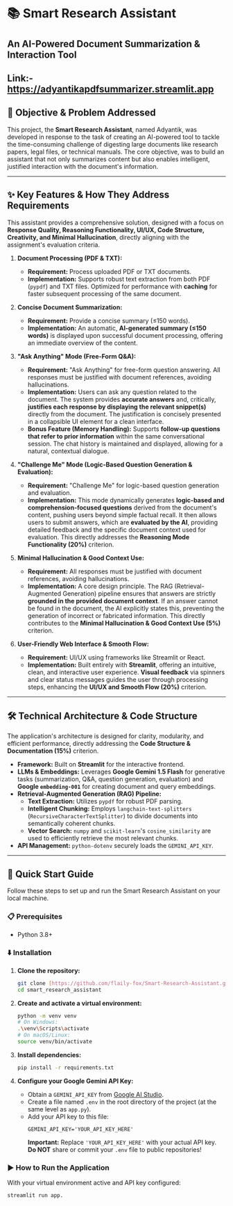 # 📚 Smart Research Assistant 

## An AI-Powered Document Summarization & Interaction Tool
Link:- https://adyantikapdfsummarizer.streamlit.app
---

## 🎯 Objective & Problem Addressed

This project, the **Smart Research Assistant**, named Adyantik, was developed in response to the task of creating an AI-powered tool to tackle the time-consuming challenge of digesting large documents like research papers, legal files, or technical manuals. The core objective, was to build an assistant that not only summarizes content but also enables intelligent, justified interaction with the document's information.

---

## ✨ Key Features & How They Address Requirements

This assistant provides a comprehensive solution, designed with a focus on **Response Quality, Reasoning Functionality, UI/UX, Code Structure, Creativity, and Minimal Hallucination**, directly aligning with the assignment's evaluation criteria.

1.  **Document Processing (PDF & TXT):**
    * **Requirement:** Process uploaded PDF or TXT documents.
    * **Implementation:** Supports robust text extraction from both PDF (`pypdf`) and TXT files. Optimized for performance with **caching** for faster subsequent processing of the same document.

2.  **Concise Document Summarization:**
    * **Requirement:** Provide a concise summary (≤150 words).
    * **Implementation:** An automatic, **AI-generated summary (≤150 words)** is displayed upon successful document processing, offering an immediate overview of the content.

3.  **"Ask Anything" Mode (Free-Form Q&A):**
    * **Requirement:** "Ask Anything" for free-form question answering. All responses must be justified with document references, avoiding hallucinations.
    * **Implementation:** Users can ask any question related to the document. The system provides **accurate answers** and, critically, **justifies each response by displaying the relevant snippet(s)** directly from the document. The justification is concisely presented in a collapsible UI element for a clean interface.
    * **Bonus Feature (Memory Handling):** Supports **follow-up questions that refer to prior information** within the same conversational session. The chat history is maintained and displayed, allowing for a natural, contextual dialogue.

4.  **"Challenge Me" Mode (Logic-Based Question Generation & Evaluation):**
    * **Requirement:** "Challenge Me" for logic-based question generation and evaluation.
    * **Implementation:** This mode dynamically generates **logic-based and comprehension-focused questions** derived from the document's content, pushing users beyond simple factual recall. It then allows users to submit answers, which are **evaluated by the AI**, providing detailed feedback and the specific document context used for evaluation. This directly addresses the **Reasoning Mode Functionality (20%)** criterion.

5.  **Minimal Hallucination & Good Context Use:**
    * **Requirement:** All responses must be justified with document references, avoiding hallucinations.
    * **Implementation:** A core design principle. The RAG (Retrieval-Augmented Generation) pipeline ensures that answers are strictly **grounded in the provided document context**. If an answer cannot be found in the document, the AI explicitly states this, preventing the generation of incorrect or fabricated information. This directly contributes to the **Minimal Hallucination & Good Context Use (5%)** criterion.

6.  **User-Friendly Web Interface & Smooth Flow:**
    * **Requirement:** UI/UX using frameworks like Streamlit or React.
    * **Implementation:** Built entirely with **Streamlit**, offering an intuitive, clean, and interactive user experience. **Visual feedback** via spinners and clear status messages guides the user through processing steps, enhancing the **UI/UX and Smooth Flow (20%)** criterion.

---

## 🛠️ Technical Architecture & Code Structure

The application's architecture is designed for clarity, modularity, and efficient performance, directly addressing the **Code Structure & Documentation (15%)** criterion.

* **Framework:** Built on **Streamlit** for the interactive frontend.
* **LLMs & Embeddings:** Leverages **Google Gemini 1.5 Flash** for generative tasks (summarization, Q&A, question generation, evaluation) and **Google `embedding-001`** for creating document and query embeddings.
* **Retrieval-Augmented Generation (RAG) Pipeline:**
    * **Text Extraction:** Utilizes `pypdf` for robust PDF parsing.
    * **Intelligent Chunking:** Employs `langchain-text-splitters` (`RecursiveCharacterTextSplitter`) to divide documents into semantically coherent chunks.
    * **Vector Search:** `numpy` and `scikit-learn`'s `cosine_similarity` are used to efficiently retrieve the most relevant chunks.
* **API Management:** `python-dotenv` securely loads the `GEMINI_API_KEY`.
---

## 🚀 Quick Start Guide

Follow these steps to set up and run the Smart Research Assistant on your local machine.

### 📋 Prerequisites

* Python 3.8+

### ⬇️ Installation

1.  **Clone the repository:**
    ```bash
    git clone [https://github.com/flaily-fox/Smart-Research-Assistant.git]
    cd smart_research_assistant
    ```

2.  **Create and activate a virtual environment:**
    ```bash
    python -m venv venv
    # On Windows:
    .\venv\Scripts\activate
    # On macOS/Linux:
    source venv/bin/activate
    ```

3.  **Install dependencies:**
    ```bash
    pip install -r requirements.txt
    ```

4.  **Configure your Google Gemini API Key:**
    * Obtain a `GEMINI_API_KEY` from [Google AI Studio](https://aistudio.google.com/app/apikey).
    * Create a file named `.env` in the root directory of the project (at the same level as `app.py`).
    * Add your API key to this file:
        ```
        GEMINI_API_KEY='YOUR_API_KEY_HERE'
        ```
        **Important:** Replace `'YOUR_API_KEY_HERE'` with your actual API key. **Do NOT** share or commit your `.env` file to public repositories!

### ▶️ How to Run the Application

With your virtual environment active and API key configured:

```bash
streamlit run app.

